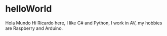 # helloWorld
Hola Mundo
Hi Ricardo here, I like C# and Python, I work in AV, my hobbies are Raspberry and Arduino.
